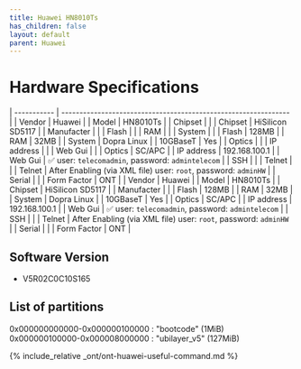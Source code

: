 ```yaml
---
title: Huawei HN8010Ts
has_children: false
layout: default
parent: Huawei
---
```


# Hardware Specifications

| ----------- | --------------------------------------------------------------- |
| Vendor      | Huawei                                                          |
| Model       | HN8010Ts                                                        |
| Chipset     |                                                                 |
| Chipset     | HiSilicon SD5117                                                |
| Manufacter  |                                                                 |
| Flash       |                                                                 |
| RAM         |                                                                 |
| System      |                                                                 |
| Flash       | 128MB                                                           |
| RAM         | 32MB                                                            |
| System      | Dopra Linux                                                     |
| 10GBaseT    | Yes                                                             |
| Optics      |                                                                 |
| IP address  |                                                                 |
| Web Gui     |                                                                 |
| Optics      | SC/APC                                                          |
| IP address  | 192.168.100.1                                                   |
| Web Gui     | ✅ user: `telecomadmin`, password: `admintelecom`               |
| SSH         |                                                                 |
| Telnet      |                                                                 |
| Telnet      | After Enabling (via XML file) user: `root`, password: `adminHW` |
| Serial      |                                                                 |
| Form Factor | ONT                                                             |
| Vendor      | Huawei   |
| Model       | HN8010Ts |
| Chipset     | HiSilicon SD5117  |
| Manufacter  |          |
| Flash       | 128MB    |
| RAM         | 32MB     |
| System      | Dopra Linux  |
| 10GBaseT    | Yes      |
| Optics      | SC/APC   |
| IP address  | 192.168.100.1  |
| Web Gui     |  ✅ user: `telecomadmin`, password: `admintelecom` |
| SSH         |          |
| Telnet      | After Enabling (via XML file) user: `root`, password: `adminHW` |
| Serial      |          |
| Form Factor | ONT      |

## Software Version

- V5R02C0C10S165

## List of partitions

0x000000000000-0x000000100000 : "bootcode" (1MiB)  
0x000000100000-0x000008000000 : "ubilayer_v5" (127MiB)  


{% include_relative _ont/ont-huawei-useful-command.md %}
